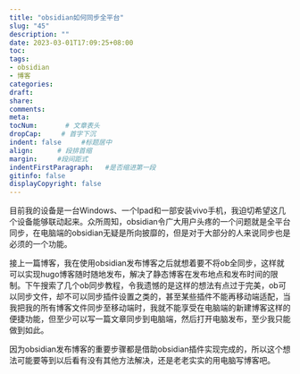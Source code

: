 ```yaml
---
title: "obsidian如何同步全平台"
slug: "45"
description: ""
date: 2023-03-01T17:09:25+08:00
toc: 
tags: 
- obsidian
- 博客
categories:
draft: 
share:
comments:
meta: 
tocNum:       # 文章表头
dropCap:     # 首字下沉
indent: false     #标题居中
align:      # 段排首缩
margin:     #段间距式
indentFirstParagraph:   #是否缩进第一段
gitinfo: false
displayCopyright: false
---
```


目前我的设备是一台Windows、一个Ipad和一部安装vivo手机，我迫切希望这几个设备能够联动起来。众所周知，obsidian令广大用户头疼的一个问题就是全平台同步，在电脑端的obsidian无疑是所向披靡的，但是对于大部分的人来说同步也是必须的一个功能。

接上一篇博客，我在使用obsidian发布博客之后就想着要不将ob全同步，这样就可以实现hugo博客随时随地发布，解决了静态博客在发布地点和发布时间的限制。下午搜索了几个ob同步教程，令我遗憾的是这样的想法有点过于完美，ob可以同步文件，却不可以同步插件设置之类的，甚至某些插件不能再移动端适配，当我把我的所有博客文件同步至移动端时，我就不能享受在电脑端的新建博客这样的便捷功能，但至少可以写一篇文章同步到电脑端，然后打开电脑发布，至少我只能做到如此。

因为obsidian发布博客的重要步骤都是借助obsidian插件实现完成的，所以这个想法可能要等到以后看有没有其他方法解决，还是老老实实的用电脑写博客吧。



